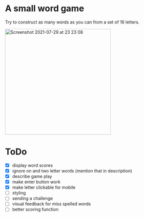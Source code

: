 # A small word game

Try to construct as many words as you can from a set of 16 letters.


<img width="346" alt="Screenshot 2021-07-29 at 23 23 08" src="https://user-images.githubusercontent.com/34974/127573275-abf14633-2657-4691-a696-3304b5bce0e6.png">


# ToDo

- [x] display word scores
- [x] ignore on and two letter words (mention that in description)
- [x] describe game play
- [x] make enter button work
- [x] make letter clickable for mobile
- [ ] styling
- [ ] sending a challenge
- [ ] visual feedback for miss spelled words
- [ ] better scoring function
